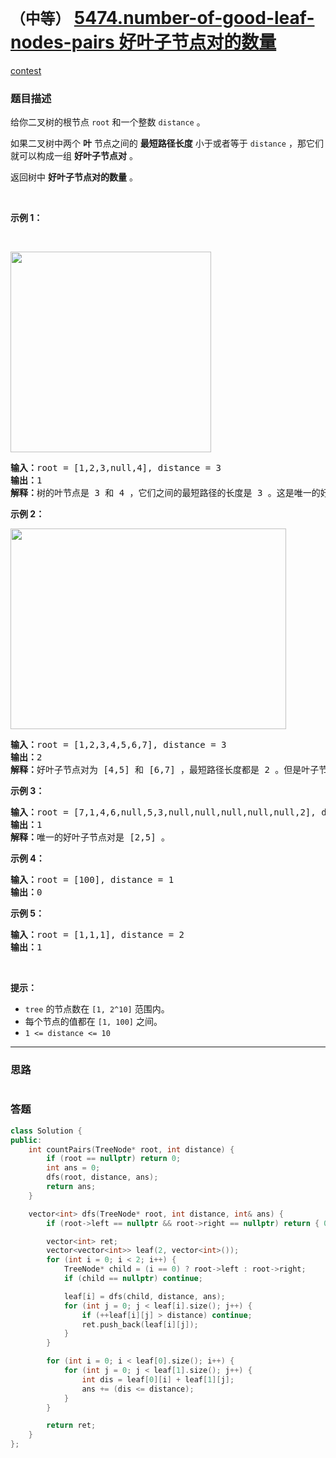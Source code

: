 # `（中等）` [5474.number-of-good-leaf-nodes-pairs 好叶子节点对的数量](https://leetcode-cn.com/problems/number-of-good-leaf-nodes-pairs/)

[contest](https://leetcode-cn.com/contest/weekly-contest-199/problems/number-of-good-leaf-nodes-pairs/)

### 题目描述
<p>给你二叉树的根节点 <code>root</code> 和一个整数 <code>distance</code> 。</p>

<p>如果二叉树中两个 <strong>叶</strong> 节点之间的 <strong>最短路径长度</strong> 小于或者等于 <code>distance</code> ，那它们就可以构成一组 <strong>好叶子节点对</strong> 。</p>

<p>返回树中 <strong>好叶子节点对的数量</strong> 。</p>

<p>&nbsp;</p>

<p><strong>示例 1：</strong></p>

<p>&nbsp;</p>

<p><img alt="" src="https://assets.leetcode-cn.com/aliyun-lc-upload/uploads/2020/07/26/e1.jpg" style="height: 321px; width: 321px;"></p>

<pre><strong>输入：</strong>root = [1,2,3,null,4], distance = 3
<strong>输出：</strong>1
<strong>解释：</strong>树的叶节点是 3 和 4 ，它们之间的最短路径的长度是 3 。这是唯一的好叶子节点对。
</pre>

<p><strong>示例 2：</strong></p>

<p><img alt="" src="https://assets.leetcode-cn.com/aliyun-lc-upload/uploads/2020/07/26/e2.jpg" style="height: 321px; width: 441px;"></p>

<pre><strong>输入：</strong>root = [1,2,3,4,5,6,7], distance = 3
<strong>输出：</strong>2
<strong>解释：</strong>好叶子节点对为 [4,5] 和 [6,7] ，最短路径长度都是 2 。但是叶子节点对 [4,6] 不满足要求，因为它们之间的最短路径长度为 4 。
</pre>

<p><strong>示例 3：</strong></p>

<pre><strong>输入：</strong>root = [7,1,4,6,null,5,3,null,null,null,null,null,2], distance = 3
<strong>输出：</strong>1
<strong>解释：</strong>唯一的好叶子节点对是 [2,5] 。
</pre>

<p><strong>示例 4：</strong></p>

<pre><strong>输入：</strong>root = [100], distance = 1
<strong>输出：</strong>0
</pre>

<p><strong>示例 5：</strong></p>

<pre><strong>输入：</strong>root = [1,1,1], distance = 2
<strong>输出：</strong>1
</pre>

<p>&nbsp;</p>

<p><strong>提示：</strong></p>

<ul>
	<li><code>tree</code> 的节点数在 <code>[1, 2^10]</code> 范围内。</li>
	<li>每个节点的值都在 <code>[1, 100]</code> 之间。</li>
	<li><code>1 &lt;= distance &lt;= 10</code></li>
</ul>


---
### 思路
```
```



### 答题
``` C++
class Solution {
public:
    int countPairs(TreeNode* root, int distance) {
        if (root == nullptr) return 0;
        int ans = 0;
        dfs(root, distance, ans);
        return ans;
    }

    vector<int> dfs(TreeNode* root, int distance, int& ans) {
        if (root->left == nullptr && root->right == nullptr) return { 0 };

        vector<int> ret;
        vector<vector<int>> leaf(2, vector<int>());
        for (int i = 0; i < 2; i++) {
            TreeNode* child = (i == 0) ? root->left : root->right;
            if (child == nullptr) continue;

            leaf[i] = dfs(child, distance, ans);
            for (int j = 0; j < leaf[i].size(); j++) {
                if (++leaf[i][j] > distance) continue;
                ret.push_back(leaf[i][j]);
            }
        }

        for (int i = 0; i < leaf[0].size(); i++) {
            for (int j = 0; j < leaf[1].size(); j++) {
                int dis = leaf[0][i] + leaf[1][j];
                ans += (dis <= distance);
            }
        }

        return ret;
    }
};
```




